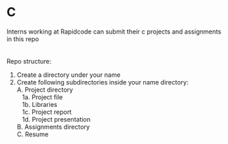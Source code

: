 # C<br/>
Interns working at Rapidcode can submit their c projects and assignments in this repo<br/>
<br/>
<br/>
Repo structure:
<br/>
1. Create a directory under your name<br/>
2. Create following subdirectories inside your name directory:<br/>
     A. Project directory<br/>
         &nbsp;&nbsp; 1a. Project file<br/>
         &nbsp;&nbsp; 1b. Libraries<br/>
         &nbsp;&nbsp; 1c. Project report<br/>
         &nbsp;&nbsp; 1d. Project presentation<br/>
     B. Assignments directory<br/>
     C. Resume<br/>

